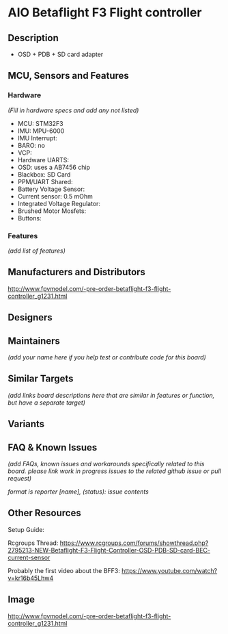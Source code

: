 # AIO Betaflight F3 Flight controller  

## Description
- OSD + PDB + SD card adapter 

## MCU, Sensors and Features

### Hardware
_(Fill in hardware specs and add any not listed)_
  - MCU: STM32F3
  - IMU: MPU-6000
  - IMU Interrupt: 
  - BARO: no
  - VCP: 
  - Hardware UARTS: 
  - OSD: uses a AB7456 chip
  - Blackbox: SD Card
  - PPM/UART Shared: 
  - Battery Voltage Sensor: 
  - Current sensor: 0.5 mOhm
  - Integrated Voltage Regulator: 
  - Brushed Motor Mosfets: 
  - Buttons: 

### Features

_(add list of features)_

## Manufacturers and Distributors
http://www.fpvmodel.com/-pre-order-betaflight-f3-flight-controller_g1231.html

## Designers

## Maintainers
_(add your name here if you help test or contribute code for this board)_

## Similar Targets

_(add links board descriptions here that are similar in features or function, but have a separate target)_


## Variants

## FAQ & Known Issues
_(add FAQs, known issues and workarounds specifically related to this board. please link work in progress issues to the related github issue or pull request)_

_format is reporter [name], (status): issue contents_

## Other Resources

Setup Guide: 

Rcgroups Thread: https://www.rcgroups.com/forums/showthread.php?2795213-NEW-Betaflight-F3-Flight-Controller-OSD-PDB-SD-card-BEC-current-sensor

Probably the first video about the BFF3: https://www.youtube.com/watch?v=kr16b45Lhw4

## Image
http://www.fpvmodel.com/-pre-order-betaflight-f3-flight-controller_g1231.html
